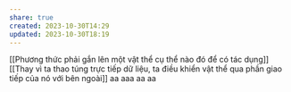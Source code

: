 ```yaml
---
share: true
created: 2023-10-30T14:29
updated: 2023-10-30T18:19
---
```

[[Phương thức phải gắn lên một vật thể cụ thể nào đó để có tác dụng]]
[[Thay vì ta thao túng trực tiếp dữ liệu, ta điều khiển vật thể qua phần giao tiếp của nó với bên ngoài]]  aa aaa aa aa
